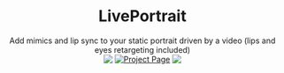 <div style="display: flex; justify-content: center; align-items: center; text-align: center;">
  <div>
    <h1>LivePortrait</h1>
    <span>Add mimics and lip sync to your static portrait driven by a video (lips and eyes retargeting included)</span>
    <div style="display: flex; justify-content: center; align-items: center; text-align: center;>
      <a href="https://arxiv.org/pdf/2407.03168"><img src="https://img.shields.io/badge/arXiv-2407.03168-red"></a>
      &nbsp;
      <a href="https://liveportrait.github.io"><img src="https://img.shields.io/badge/Project_Page-LivePortrait-green" alt="Project Page"></a>
      &nbsp;
      <a href="https://github.com/KwaiVGI/LivePortrait"><img src="https://img.shields.io/badge/Github-Code-blue"></a>
    </div>
  </div>
</div>
